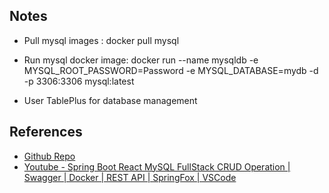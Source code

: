 ## Notes

- Pull mysql images : docker pull mysql
- Run mysql docker image: docker run --name mysqldb -e MYSQL_ROOT_PASSWORD=Password -e MYSQL_DATABASE=mydb -d -p 3306:3306 mysql:latest

- User TablePlus for database management

## References

- [Github Repo](https://github.com/itsmaheshkariya/spring-boot-react-crud)
- [Youtube - Spring Boot React MySQL FullStack CRUD Operation | Swagger | Docker | REST API | SpringFox | VSCode](https://www.youtube.com/watch?v=aYvU0vI_Tg0)

